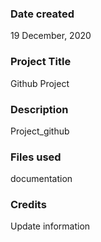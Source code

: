 ### Date created
19 December, 2020
### Project Title
Github Project

### Description
Project_github

### Files used
documentation

### Credits
Update information 

